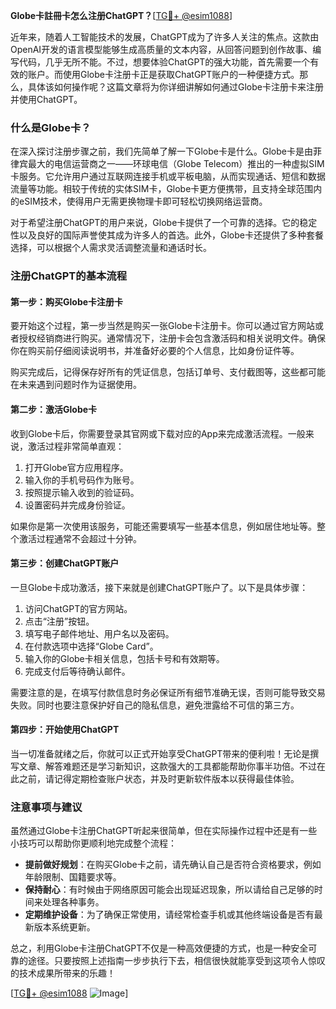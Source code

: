 **Globe卡註冊卡怎么注册ChatGPT？**[[TG💪+ @esim1088](https://t.me/s/esim1088)]

近年来，随着人工智能技术的发展，ChatGPT成为了许多人关注的焦点。这款由OpenAI开发的语言模型能够生成高质量的文本内容，从回答问题到创作故事、编写代码，几乎无所不能。不过，想要体验ChatGPT的强大功能，首先需要一个有效的账户。而使用Globe卡注册卡正是获取ChatGPT账户的一种便捷方式。那么，具体该如何操作呢？这篇文章将为你详细讲解如何通过Globe卡注册卡来注册并使用ChatGPT。

### 什么是Globe卡？

在深入探讨注册步骤之前，我们先简单了解一下Globe卡是什么。Globe卡是由菲律宾最大的电信运营商之一——环球电信（Globe Telecom）推出的一种虚拟SIM卡服务。它允许用户通过互联网连接手机或平板电脑，从而实现通话、短信和数据流量等功能。相较于传统的实体SIM卡，Globe卡更方便携带，且支持全球范围内的eSIM技术，使得用户无需更换物理卡即可轻松切换网络运营商。

对于希望注册ChatGPT的用户来说，Globe卡提供了一个可靠的选择。它的稳定性以及良好的国际声誉使其成为许多人的首选。此外，Globe卡还提供了多种套餐选择，可以根据个人需求灵活调整流量和通话时长。

### 注册ChatGPT的基本流程

#### 第一步：购买Globe卡注册卡

要开始这个过程，第一步当然是购买一张Globe卡注册卡。你可以通过官方网站或者授权经销商进行购买。通常情况下，注册卡会包含激活码和相关说明文件。确保你在购买前仔细阅读说明书，并准备好必要的个人信息，比如身份证件等。

购买完成后，记得保存好所有的凭证信息，包括订单号、支付截图等，这些都可能在未来遇到问题时作为证据使用。

#### 第二步：激活Globe卡

收到Globe卡后，你需要登录其官网或下载对应的App来完成激活流程。一般来说，激活过程非常简单直观：

1. 打开Globe官方应用程序。
2. 输入你的手机号码作为账号。
3. 按照提示输入收到的验证码。
4. 设置密码并完成身份验证。

如果你是第一次使用该服务，可能还需要填写一些基本信息，例如居住地址等。整个激活过程通常不会超过十分钟。

#### 第三步：创建ChatGPT账户

一旦Globe卡成功激活，接下来就是创建ChatGPT账户了。以下是具体步骤：

1. 访问ChatGPT的官方网站。
2. 点击“注册”按钮。
3. 填写电子邮件地址、用户名以及密码。
4. 在付款选项中选择“Globe Card”。
5. 输入你的Globe卡相关信息，包括卡号和有效期等。
6. 完成支付后等待确认邮件。

需要注意的是，在填写付款信息时务必保证所有细节准确无误，否则可能导致交易失败。同时也要注意保护好自己的隐私信息，避免泄露给不可信的第三方。

#### 第四步：开始使用ChatGPT

当一切准备就绪之后，你就可以正式开始享受ChatGPT带来的便利啦！无论是撰写文章、解答难题还是学习新知识，这款强大的工具都能帮助你事半功倍。不过在此之前，请记得定期检查账户状态，并及时更新软件版本以获得最佳体验。

### 注意事项与建议

虽然通过Globe卡注册ChatGPT听起来很简单，但在实际操作过程中还是有一些小技巧可以帮助你更顺利地完成整个流程：

- **提前做好规划**：在购买Globe卡之前，请先确认自己是否符合资格要求，例如年龄限制、国籍要求等。
- **保持耐心**：有时候由于网络原因可能会出现延迟现象，所以请给自己足够的时间来处理各种事务。
- **定期维护设备**：为了确保正常使用，请经常检查手机或其他终端设备是否有最新版本系统更新。

总之，利用Globe卡注册ChatGPT不仅是一种高效便捷的方式，也是一种安全可靠的途径。只要按照上述指南一步步执行下去，相信很快就能享受到这项令人惊叹的技术成果所带来的乐趣！

[[TG💪+ @esim1088](https://t.me/s/esim1088) ![Image](https://i.postimg.cc/4NQfJmqS/Snipaste-2025-05-13-00-14-12.png)]